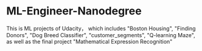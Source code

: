 # ML-Engineer-Nanodegree
This is ML projects of Udacity， which includes "Boston Housing", "Finding Donors", "Dog Breed Classifier", "customer_segments",  "Q-learning Maze", as well as the final project "Mathematical Expression Recognition"
